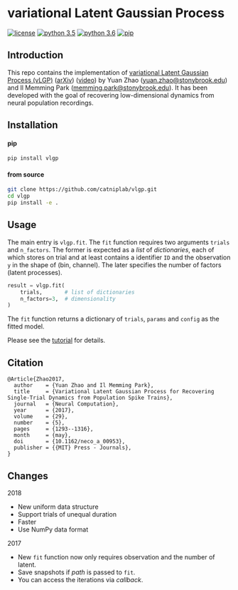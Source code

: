 # variational Latent Gaussian Process

[![license](https://img.shields.io/github/license/mashape/apistatus.svg?style=flat-square)]()
[![python 3.5](https://img.shields.io/badge/python-3.5-blue.svg?style=flat-square)]()
[![python 3.6](https://img.shields.io/badge/python-3.6-blue.svg?style=flat-square)]()
[![pip](https://img.shields.io/badge/install-pip-blue.svg?style=flat-square)]()

## Introduction

This repo contains the implementation of [variational Latent Gaussian Process (vLGP)](https://doi.org/10.1162/NECO_a_00953) 
([arXiv](https://arxiv.org/abs/1604.03053)) 
([video](https://youtu.be/CrY5AfNH1ik)) by 
Yuan Zhao ([yuan.zhao@stonybrook.edu](yuan.zhao@stonybrook.edu])) and 
Il Memming Park ([memming.park@stonybrook.edu](memming.park@stonybrook.edu)).
It has been developed with the goal of recovering low-dimensional dynamics from neural population recordings. 

## Installation

#### pip
```bash
pip install vlgp
```

#### from source
```bash
git clone https://github.com/catniplab/vlgp.git
cd vlgp
pip install -e .
```

## Usage
The main entry is `vlgp.fit`. The `fit` function requires two arguments `trials` and `n_factors`. 
The former is expected as a *list* of *dictionaries*, each of which stores on trial and 
at least contains a identifier `ID` and the observation `y` in the shape of (bin, channel).
The later specifies the number of factors (latent processes).

```python
result = vlgp.fit(
    trials,       # list of dictionaries
    n_factors=3,  # dimensionality
)
```

The `fit` function returns a dictionary of `trials`, `params` and `config` as the fitted model.


Please see the [tutorial](notebook/tutorial.ipynb) for details.



## Citation
```
@Article{Zhao2017,
  author    = {Yuan Zhao and Il Memming Park},
  title     = {Variational Latent Gaussian Process for Recovering Single-Trial Dynamics from Population Spike Trains},
  journal   = {Neural Computation},
  year      = {2017},
  volume    = {29},
  number    = {5},
  pages     = {1293--1316},
  month     = {may},
  doi       = {10.1162/neco_a_00953},
  publisher = {{MIT} Press - Journals},
}
```

## Changes

2018

- New uniform data structure
- Support trials of unequal duration
- Faster
- Use NumPy data format

2017

- New ```fit``` function now only requires observation and the number of latent.
- Save snapshots if *path* is passed to ```fit```.
- You can access the iterations via *callback*.
